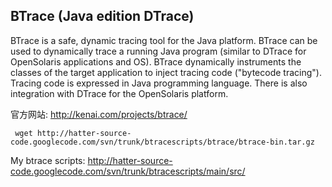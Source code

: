 ## BTrace (Java edition DTrace) ##

BTrace is a safe, dynamic tracing tool for the Java platform. BTrace can be used to dynamically trace a running Java program (similar to DTrace for OpenSolaris applications and OS). BTrace dynamically instruments the classes of the target application to inject tracing code ("bytecode tracing"). Tracing code is expressed in Java programming language. There is also integration with DTrace for the OpenSolaris platform.

官方网站: http://kenai.com/projects/btrace/


```
 wget http://hatter-source-code.googlecode.com/svn/trunk/btracescripts/btrace/btrace-bin.tar.gz
```

My btrace scripts: http://hatter-source-code.googlecode.com/svn/trunk/btracescripts/main/src/
